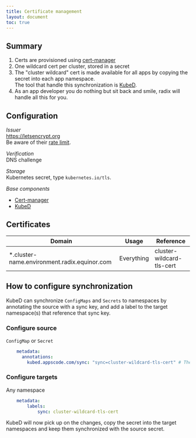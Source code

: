 ```yaml
---
title: Certificate management
layout: document
toc: true
---
```


## Summary

1. Certs are provisioned using [cert-manager](./cert-manager.md)
1. One wildcard cert per cluster, stored in a secret
1. The "cluster wildcard" cert is made available for all apps by copying the secret into each app namespace.  
  The tool that handle this synchronization is [KubeD](https://github.com/appscode/kubed).
1. As an app developer you do nothing but sit back and smile, radix will handle all this for you.

## Configuration

_Issuer_  
https://letsencrypt.org  
Be aware of their [rate limit](https://letsencrypt.org/docs/rate-limits/).

_Verification_  
DNS challenge

_Storage_  
Kubernetes secret, type `kubernetes.io/tls`.

_Base components_  
- [Cert-manager](./cert-manager.md)
- [KubeD](https://github.com/appscode/kubed)


## Certificates

| Domain                                        | Usage      | Reference |
| --------------------------------------------- | ---------- | --------- |
| *.cluster-name.environment.radix.equinor.com  | Everything | cluster-wildcard-tls-cert |


## How to configure synchronization
KubeD can synchronize `ConfigMaps` and `Secrets` to namespaces by annotating the source with a sync key, and add a label to the target namespace(s) that reference that sync key.

### Configure source
`ConfigMap` or `Secret`
```yaml
    metadata:
      annotations:
        kubed.appscode.com/sync: "sync=cluster-wildcard-tls-cert" # The value is what we will use as label key/value pair in the target namespace.
```

### Configure targets
Any namespace
```yaml
    metadata:
        labels:
            sync: cluster-wildcard-tls-cert
```

KubeD will now pick up on the changes, copy the secret into the target namespaces and keep them synchronized with the source secret.
